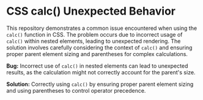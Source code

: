# CSS calc() Unexpected Behavior

This repository demonstrates a common issue encountered when using the `calc()` function in CSS.  The problem occurs due to incorrect usage of `calc()` within nested elements, leading to unexpected rendering.  The solution involves carefully considering the context of `calc()` and ensuring proper parent element sizing and parentheses for complex calculations.

**Bug:** Incorrect use of `calc()` in nested elements can lead to unexpected results, as the calculation might not correctly account for the parent's size.

**Solution:** Correctly using `calc()` by ensuring proper parent element sizing and using parentheses to control operator precedence.